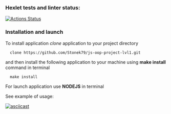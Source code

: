 ### Hexlet tests and linter status:
[![Actions Status](https://github.com/Stonek79/js-oop-project-lvl1/workflows/hexlet-check/badge.svg)](https://github.com/Stonek79/js-oop-project-lvl1/actions)

### Installation and launch

To install application *clone* application to your project directory

```
  clone https://github.com/Stonek79/js-oop-project-lvl1.git

```

and then install the following application to your machine using **make install** command in terminal

```
  make install

```

For launch application use **NODEJS** in terminal

See example of usage:

[![asciicast](https://asciinema.org/a/a96Smlw7w7KD3b4OxC1WeeDPT.svg)](https://asciinema.org/a/a96Smlw7w7KD3b4OxC1WeeDPT)
